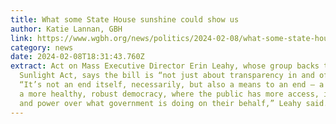 ```yaml
---
title: What some State House sunshine could show us
author: Katie Lannan, GBH
link: https://www.wgbh.org/news/politics/2024-02-08/what-some-state-house-sunshine-could-show-us
category: news
date: 2024-02-08T18:31:43.760Z
extract: Act on Mass Executive Director Erin Leahy, whose group backs the
  Sunlight Act, says the bill is “not just about transparency in and of itself.”
  “It’s not an end itself, necessarily, but also a means to an end — a means to
  a more healthy, robust democracy, where the public has more access, insight
  and power over what government is doing on their behalf,” Leahy said.
---
```

